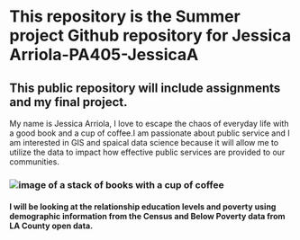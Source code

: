 # This repository is the Summer project Github repository for Jessica Arriola-PA405-JessicaA
## This public repository will include assignments and my final project. 
My name is Jessica Arriola, I love to escape the chaos of everyday life with a good book and a cup of coffee.I am passionate about public service and I am interested in GIS and spaical data science because it will allow me to utilize the data to impact how effective public services are provided to our communities. 
### ![image of a stack of books with a cup of coffee](https://media.istockphoto.com/id/532852345/photo/stack-of-books-in-home-interior.jpg?s=612x612&w=0&k=20&c=xRc6atpQ6b6gYl4MBt42iFvQSi293kC8XyOtVhzYtTc=) 
#### I will be looking at the relationship education levels and poverty using demographic information from the Census and Below Poverty data from LA County open data. 
